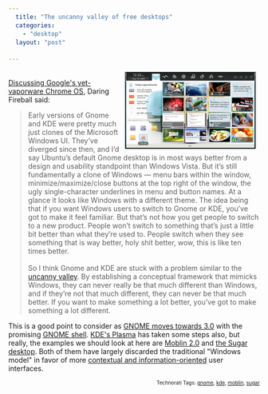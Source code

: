 ```yaml
---
  title: "The uncanny valley of free desktops"
  categories: 
    - "desktop"
  layout: "post"

---
```

<p>
<a href="/files/moblin2-myzone.jpg" onclick="window.open('http://bergie.iki.fi/midcom-serveattachmentguid-78b3deca724111dea5136de2c725b405b405/moblin2-myzone.jpg','popup','width=1024,height=600,scrollbars=no,resizable=yes,toolbar=no,directories=no,location=no,menubar=no,status=yes,left=0,top=0');return false"><img src="/files/moblin2-myzone-tm.jpg" height="152" width="260" border="1" align="right" hspace="8" vspace="4" alt="Myzone in Moblin 2.0" title="Myzone in Moblin 2.0" /></a>
<br /><a href="http://daringfireball.net/2009/07/chrome_os_context">Discussing Google's yet-vaporware Chrome OS</a>, Daring Fireball said:
</p><blockquote>
Early versions of Gnome and KDE were pretty much just clones of the Microsoft Windows UI. They’ve diverged since then, and I’d say Ubuntu’s default Gnome desktop is in most ways better from a design and usability standpoint than Windows Vista. But it’s still fundamentally a clone of Windows — menu bars within the window, minimize/maximize/close buttons at the top right of the window, the ugly single-character underlines in menu and button names. At a glance it looks like Windows with a different theme. The idea being that if you want Windows users to switch to Gnome or KDE, you’ve got to make it feel familiar. But that’s not how you get people to switch to a new product. People won’t switch to something that’s just a little bit better than what they’re used to. People switch when they see something that is way better, holy shit better, wow, this is like ten times better.
<br />
<br />So I think Gnome and KDE are stuck with a problem similar to the <a href="http://en.wikipedia.org/wiki/Uncanny_valley">uncanny valley</a>. By establishing a conceptual framework that mimicks Windows, they can never really be that much different than Windows, and if they’re not that much different, they can never be that much better. If you want to make something a lot better, you’ve got to make something a lot different.
</blockquote><p>
This is a good point to consider as <a href="http://www.osnews.com/story/21242/GNOME_3_0_To_Get_GNOME_Shell_Zeitgeist">GNOME moves towards 3.0</a> with the promising <a href="http://blogs.gnome.org/marina/2009/07/05/gcds-and-the-gnome-shell-sneak-peak/">GNOME shell</a>. <a href="http://plasma.kde.org/cms/1029">KDE's Plasma</a> has taken some steps also, but really, the examples we should look at here are <a href="http://moblin.org/documentation/moblin-netbook-intro/how-get-around-moblin-netbook-ui/myzone">Moblin 2.0</a> and <a href="http://www.sugarlabs.org/index.php?template=gallery&amp;page=gallery">the Sugar desktop</a>. Both of them have largely discarded the traditional "Windows model" in favor of more <a href="http://worrydream.com/MagicInk/">contextual and information-oriented</a> user interfaces.
</p>
<p style="text-align:right;font-size:10px;">Technorati Tags: <a href="http://www.technorati.com/tag/gnome" rel="tag">gnome</a>, <a href="http://www.technorati.com/tag/kde" rel="tag">kde</a>, <a href="http://www.technorati.com/tag/moblin" rel="tag">moblin</a>, <a href="http://www.technorati.com/tag/sugar" rel="tag">sugar</a></p>